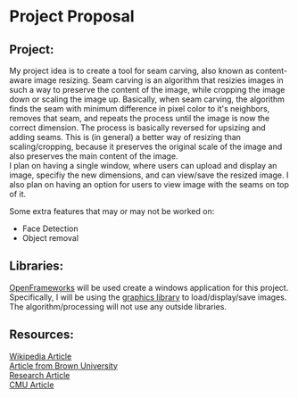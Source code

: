 # Project Proposal
## Project:
My project idea is to create a tool for seam carving, also known as content-aware image resizing. Seam carving is an algorithm that resizies images in such a way to preserve the content of the image, while cropping the image down or scaling the image up.
Basically, when seam carving, the algorithm finds the seam with minimum difference in pixel color to it's neighbors, removes that seam, and repeats the process until the image is now the correct dimension. The process is basically reversed for upsizing and adding seams. This is (in general) a better way of resizing than scaling/cropping, because it preserves the original scale of the image and also preserves the main content of the image.  
I plan on having a single window, where users can upload and display an image, specifiy the new dimensions, and can view/save the resized image. I also plan on having an option for users to view image with the seams on top of it.

Some extra features that may or may not be worked on:  
* Face Detection 
* Object removal  
## Libraries:
[OpenFrameworks](https://openframeworks.cc/) will be used create a windows application for this project. Specifically, I will be using the [graphics library](https://openframeworks.cc/documentation/graphics/) to load/display/save images. The algorithm/processing will not use any outside libraries.
## Resources:
[Wikipedia Article](https://en.wikipedia.org/wiki/Seam_carving)  
[Article from Brown University](http://cs.brown.edu/courses/cs129/results/proj3/taox/)  
[Research Article](http://www.faculty.idc.ac.il/arik/SCWeb/imret/index.html)  
[CMU Article](http://graphics.cs.cmu.edu/courses/15-463/2012_fall/hw/proj3-seamcarving/imret.pdf)
